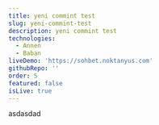 ```yaml
---
title: yeni commint test
slug: yeni-commint-test
description: yeni commint test
technologies:
  - Annen
  - Baban
liveDemo: 'https://sohbet.noktanyus.com'
githubRepo: ''
order: 5
featured: false
isLive: true
---
```

asdasdad
